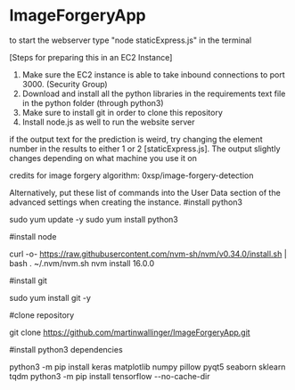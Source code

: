 # ImageForgeryApp

to start the webserver type "node staticExpress.js" in the terminal

[Steps for preparing this in an EC2 Instance]
1. Make sure the EC2 instance is able to take inbound connections to port 3000. (Security Group)
2. Download and install all the python libraries in the requirements text file in the python folder (through python3)
3. Make sure to install git in order to clone this repository
4. Install node.js as well to run the website server


if the output text for the prediction is weird, try changing the element number in the results to either 1 or 2 [staticExpress.js]. The output slightly changes depending on what machine you use it on

credits for image forgery algorithm: 0xsp/image-forgery-detection 


Alternatively, put these list of commands into the User Data section of the advanced settings when creating the instance.
#install python3

sudo yum update -y
sudo yum install python3

#install node

curl -o- https://raw.githubusercontent.com/nvm-sh/nvm/v0.34.0/install.sh | bash
. ~/.nvm/nvm.sh
nvm install 16.0.0

#install git

sudo yum install git -y

#clone repository

git clone https://github.com/martinwallinger/ImageForgeryApp.git

#install python3 dependencies

python3 -m pip install keras matplotlib numpy pillow pyqt5 seaborn sklearn tqdm
python3 -m pip install tensorflow --no-cache-dir
